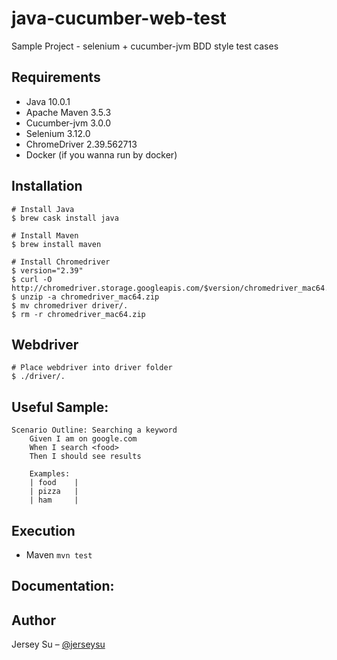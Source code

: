 # java-cucumber-web-test
Sample Project - selenium + cucumber-jvm BDD style test cases

## Requirements

- Java 10.0.1
- Apache Maven 3.5.3
- Cucumber-jvm 3.0.0
- Selenium 3.12.0
- ChromeDriver 2.39.562713
- Docker (if you wanna run by docker)

## Installation 

```
# Install Java
$ brew cask install java

# Install Maven 
$ brew install maven

# Install Chromedriver
$ version="2.39"
$ curl -O  http://chromedriver.storage.googleapis.com/$version/chromedriver_mac64.zip
$ unzip -a chromedriver_mac64.zip
$ mv chromedriver driver/.
$ rm -r chromedriver_mac64.zip
```

## Webdriver

```
# Place webdriver into driver folder
$ ./driver/.
```

## Useful Sample:

```
Scenario Outline: Searching a keyword
    Given I am on google.com
    When I search <food>
    Then I should see results

    Examples:
    | food    |
    | pizza   |
    | ham     |
```

## Execution
- Maven
`mvn test`

## Documentation:


## Author

Jersey Su – [@jerseysu](https://twitter.com/jerseysu) 
